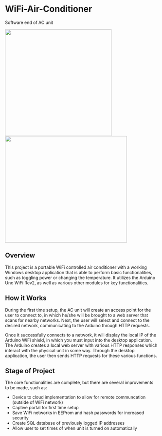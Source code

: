 # WiFi-Air-Conditioner
Software end of AC unit

<img src="https://i.imgur.com/XBztfJC.jpg" height="350" width="350"> <img src="https://i.imgur.com/LDYVAp0.jpg" height="350" width="400">

## Overview
This project is a portable WiFi controlled air conditioner with a working Windows desktop application that is able to perform basic 
functionalities, such as toggling power or changing the temperature. It utilizes the Arduino Uno WiFi Rev2, as well as various other
modules for key functionalities.

## How it Works
During the first time setup, the AC unit will create an access point for the user to connect to, in which he/she will be brought to a
web server that scans for nearby networks. Next, the user will select and connect to the desired network, communicating to the Arduino
through HTTP requests. 

Once it successfully connects to a network, it will display the local IP of the Arduino WiFi shield, in which you
must input into the desktop application. The Arduino creates a local web server with various HTTP responses which interact with the
physical unit in some way. Through the desktop application, the user then sends HTTP requests for these various functions.

## Stage of Project
The core functionalities are complete, but there are several improvements to be made, such as:
- Device to cloud implementation to allow for remote communcation (outside of WiFi network)
- Captive portal for first time setup
- Save WiFi networks in EEProm and hash passwords for increased security
- Create SQL database of previously logged IP addresses
- Allow user to set times of when unit is turned on automatically
